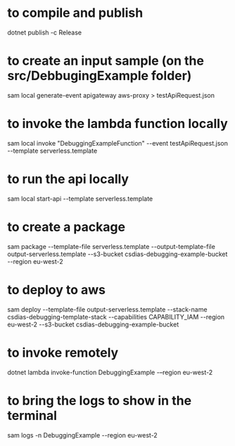 
# to compile and publish
dotnet publish -c Release

# to create an input sample (on the src/DebbugingExample folder)
sam local generate-event apigateway aws-proxy > testApiRequest.json

# to invoke the lambda function locally
sam local invoke "DebuggingExampleFunction" --event testApiRequest.json --template serverless.template

# to run the api locally
sam local start-api --template serverless.template

# to create a package
sam package --template-file serverless.template --output-template-file output-serverless.template --s3-bucket csdias-debugging-example-bucket --region eu-west-2

# to deploy to aws
sam deploy --template-file output-serverless.template --stack-name csdias-debugging-template-stack --capabilities CAPABILITY_IAM --region eu-west-2 --s3-bucket csdias-debugging-example-bucket

# to invoke remotely
dotnet lambda invoke-function DebuggingExample -–region eu-west-2

# to bring the logs to show in the terminal
sam logs -n DebuggingExample --region eu-west-2